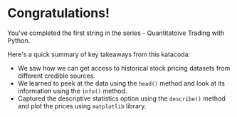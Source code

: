 # Congratulations!
You've completed the first string in the series - Quantitatoive Trading with Python.

Here's a quick summary of key takeaways from this katacoda:

* We saw how we can get access to historical stock pricing datasets from different credible sources.
* We learned to peek at the data using the `head()` method and look at its information using the `info()` method.
* Captured the descriptive statistics option using the `describe()` method and plot the prices using `matplotlib` library.